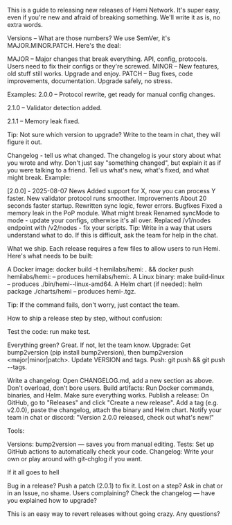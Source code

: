 This is a guide to releasing new releases of Hemi Network. It's super easy, even if you're new and afraid of breaking something. We'll write it as is, no extra words.

Versions – What are those numbers? We use SemVer, it's MAJOR.MINOR.PATCH. Here's the deal:

MAJOR – Major changes that break everything. API, config, protocols. Users need to fix their configs or they're screwed. MINOR – New features, old stuff still works. Upgrade and enjoy. PATCH – Bug fixes, code improvements, documentation. Upgrade safely, no stress.

Examples:
2.0.0 – Protocol rewrite, get ready for manual config changes.

2.1.0 – Validator detection added.

2.1.1 – Memory leak fixed.

Tip: Not sure which version to upgrade? Write to the team in chat, they will figure it out.

Changelog - tell us what changed. The changelog is your story about what you wrote and why. Don't just say "something changed", but explain it as if you were talking to a friend. Tell us what's new, what's fixed, and what might break. Example:

[2.0.0] - 2025-08-07
News
Added support for X, now you can process Y faster.
New validator protocol runs smoother.
Improvements
About 20 seconds faster startup.
Rewritten sync logic, fewer errors.
Bugfixes
Fixed a memory leak in the PoP module.
What might break
Renamed syncMode to mode - update your configs, otherwise it's all over.
Replaced /v1/nodes endpoint with /v2/nodes - fix your scripts. Tip: Write in a way that users understand what to do. If this is difficult, ask the team for help in the chat.

What we ship. Each release requires a few files to allow users to run Hemi. Here's what needs to be built:

A Docker image: docker build -t hemilabs/hemi: . && docker push hemilabs/hemi: – produces hemilabs/hemi:. A Linux binary: make build-linux – produces ./bin/hemi--linux-amd64. A Helm chart (if needed): helm package ./charts/hemi – produces hemi-.tgz.

Tip: If the command fails, don't worry, just contact the team.

How to ship a release step by step, without confusion:

Test the code: run make test.

Everything green? Great. If not, let the team know.
Upgrade: Get bump2version (pip install bump2version), then bump2version <major|minor|patch>.
Update VERSION and tags. Push: git push && git push --tags.

Write a changelog: Open CHANGELOG.md, add a new section as above. Don't overload, don't bore users. Build artifacts: Run Docker commands, binaries, and Helm. Make sure everything works. Publish a release: On GitHub, go to "Releases" and click "Create a new release". Add a tag (e.g. v2.0.0), paste the changelog, attach the binary and Helm chart.
Notify your team in chat or discord: "Version 2.0.0 released, check out what's new!"

Tools:

Versions: bump2version — saves you from manual editing. Tests: Set up GitHub actions to automatically check your code. Changelog: Write your own or play around with git-chglog if you want.

If it all goes to hell

Bug in a release? Push a patch (2.0.1) to fix it. Lost on a step? Ask in chat or in an Issue, no shame. Users complaining? Check the changelog — have you explained how to upgrade?

This is an easy way to revert releases without going crazy. Any questions?
